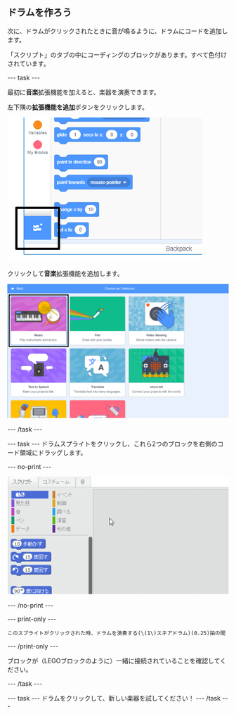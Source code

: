 ## ドラムを作ろう

次に、ドラムがクリックされたときに音が鳴るように、ドラムにコードを追加します。

「スクリプト」のタブの中にコーディングのブロックがあります。すべて色付けされています。

\--- task \---

最初に**音楽**拡張機能を加えると、楽器を演奏できます。

左下隅の**拡張機能を追加**ボタンをクリックします。

![強調表示された拡張ボタンを追加](images/add-extension-annotated.png)

クリックして**音楽**拡張機能を追加します。

![ハイライトされた音楽拡張機能](images/click-music-annotated.png)

\--- /task \---

\--- task \--- ドラムスプライトをクリックし、これら2つのブロックを右側のコード領域にドラッグします。

\--- no-print \---

![スクリーンショット](images/connect-block.gif)

\--- /no-print \---

\--- print-only \---

```blocks3
このスプライトがクリックされた時、ドラムを演奏する(\(1\)スネアドラム)(0.25)拍の間
```

\--- /print-only \---

ブロックが（LEGOブロックのように）一緒に接続されていることを確認してください。

\--- /task \---

\--- task \--- ドラムをクリックして、新しい楽器を試してください！ \--- /task \---